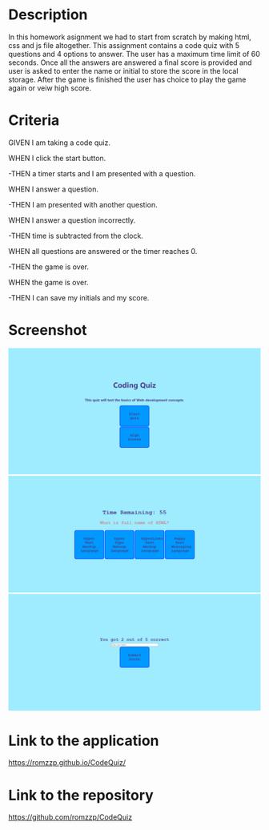 # Description

In this homework asignment we had to start from scratch by making html, css and js file altogether. This assignment contains a code quiz with 5 questions and 4 options to answer. The user has a maximum time limit of 60 seconds. Once all the answers are answered a final score is provided and user is asked to enter the name or initial to store the score in the local storage. After the game is finished the user has choice to play the game again or veiw high score.

# Criteria

GIVEN I am taking a code quiz.

WHEN I click the start button.

-THEN a timer starts and I am presented with a question.

WHEN I answer a question.

-THEN I am presented with another question.

WHEN I answer a question incorrectly.

-THEN time is subtracted from the clock.

WHEN all questions are answered or the timer reaches 0.

-THEN the game is over.

WHEN the game is over.

-THEN I can save my initials and my score.

# Screenshot

<img src="assets/screenshot.png"/>
<img src="assets/screenshot2.png"/>
<img src="assets/screenshot3.png"/>

# Link to the application

https://romzzp.github.io/CodeQuiz/

# Link to the repository

https://github.com/romzzp/CodeQuiz

